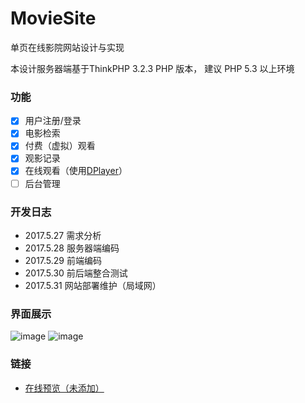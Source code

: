 # MovieSite
单页在线影院网站设计与实现

本设计服务器端基于ThinkPHP 3.2.3
PHP 版本， 建议 PHP 5.3 以上环境

### 功能
 - [x] 用户注册/登录
 - [x] 电影检索
 - [x] 付费（虚拟）观看
 - [x] 观影记录
 - [x] 在线观看（使用[DPlayer](https://github.com/DIYgod/DPlayer)）
 - [ ] 后台管理

### 开发日志
 - 2017.5.27 需求分析
 - 2017.5.28 服务器端编码
 - 2017.5.29 前端编码
 - 2017.5.30 前后端整合测试
 - 2017.5.31 网站部署维护（局域网）

### 界面展示
![image](https://github.com/WalkingFrog/MovieSite/raw/master/Other/screenshot-1.png)
![image](https://github.com/WalkingFrog/MovieSite/raw/master/Other/screenshot-2.png)

### 链接
 - [在线预览（未添加）](#)

